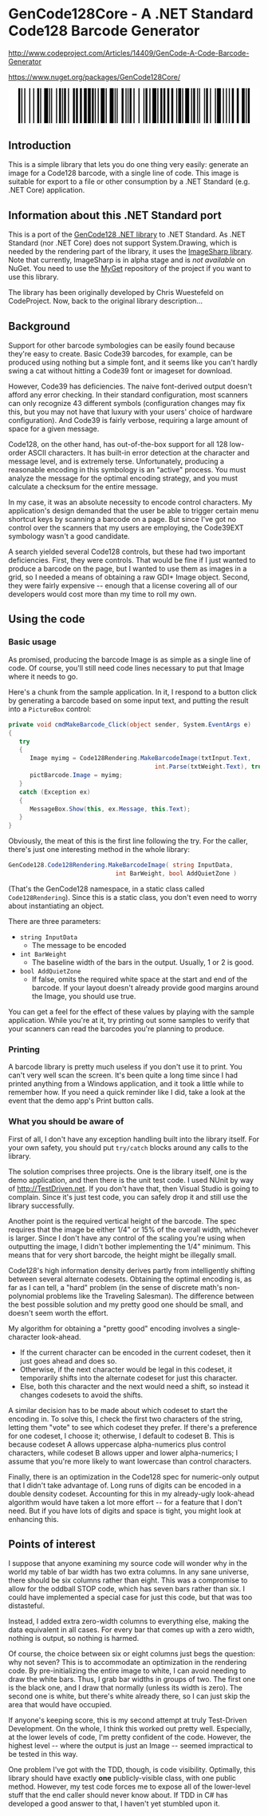 # GenCode128Core - A .NET Standard Code128 Barcode Generator

http://www.codeproject.com/Articles/14409/GenCode-A-Code-Barcode-Generator

https://www.nuget.org/packages/GenCode128Core/

![GenCode128Core - A .NET Standard Code128 Barcode Generator](Images/GenCode128.png)

## Introduction

This is a simple library that lets you do one thing very easily: generate an image for a Code128 barcode, with a single line of code. This image is suitable for export to a file or other consumption by a .NET Standard (e.g. .NET Core) application.

## Information about this .NET Standard port

This is a port of the [GenCode128 .NET library](https://github.com/SourceCodeBackup/GenCode128) to .NET Standard. As .NET Standard (nor .NET Core) does not support System.Drawing, which is needed by the rendering part of the library, it uses the [ImageSharp library](http://imagesharp.net/). Note that currently, ImageSharp is in alpha stage and is _not available_ on NuGet. You need to use the [MyGet](https://www.myget.org/gallery/imagesharp) repository of the project if you want to use this library.

The library has been originally developed by Chris Wuestefeld on CodeProject. Now, back to the original library description...

## Background

Support for other barcode symbologies can be easily found because they're easy to create. Basic Code39 barcodes, for example, can be produced using nothing but a simple font, and it seems like you can't hardly swing a cat without hitting a Code39 font or imageset for download.

However, Code39 has deficiencies. The naive font-derived output doesn't afford any error checking. In their standard configuration, most scanners can only recognize 43 different symbols (configuration changes may fix this, but you may not have that luxury with your users' choice of hardware configuration). And Code39 is fairly verbose, requiring a large amount of space for a given message.

Code128, on the other hand, has out-of-the-box support for all 128 low-order ASCII characters. It has built-in error detection at the character and message level, and is extremely terse. Unfortunately, producing a reasonable encoding in this symbology is an "active" process. You must analyze the message for the optimal encoding strategy, and you must calculate a checksum for the entire message.

In my case, it was an absolute necessity to encode control characters. My application's design demanded that the user be able to trigger certain menu shortcut keys by scanning a barcode on a page. But since I've got no control over the scanners that my users are employing, the Code39EXT symbology wasn't a good candidate.

A search yielded several Code128 controls, but these had two important deficiencies. First, they were controls. That would be fine if I just wanted to produce a barcode on the page, but I wanted to use them as images in a grid, so I needed a means of obtaining a raw GDI+ Image object. Second, they were fairly expensive -- enough that a license covering all of our developers would cost more than my time to roll my own.

## Using the code

### Basic usage

As promised, producing the barcode Image is as simple as a single line of code. Of course, you'll still need code lines necessary to put that Image where it needs to go.

Here's a chunk from the sample application. In it, I respond to a button click by generating a barcode based on some input text, and putting the result into a `PictureBox` control:

```cs
private void cmdMakeBarcode_Click(object sender, System.EventArgs e)
{
   try
   {
      Image myimg = Code128Rendering.MakeBarcodeImage(txtInput.Text, 
                                         int.Parse(txtWeight.Text), true);
      pictBarcode.Image = myimg;
   }
   catch (Exception ex)
   {
      MessageBox.Show(this, ex.Message, this.Text);
   }
}
```

Obviously, the meat of this is the first line following the try. For the caller, there's just one interesting method in the whole library:

```cs
GenCode128.Code128Rendering.MakeBarcodeImage( string InputData, 
                              int BarWeight, bool AddQuietZone )
```

(That's the GenCode128 namespace, in a static class called `Code128Rendering`). Since this is a static class, you don't even need to worry about instantiating an object.

There are three parameters:

* `string InputData`
  * The message to be encoded
* `int BarWeight`
  * The baseline width of the bars in the output. Usually, 1 or 2 is good.
* `bool AddQuietZone`
  * If false, omits the required white space at the start and end of the barcode. If your layout doesn't already provide good margins around the Image, you should use true.

You can get a feel for the effect of these values by playing with the sample application. While you're at it, try printing out some samples to verify that your scanners can read the barcodes you're planning to produce.

### Printing

A barcode library is pretty much useless if you don't use it to print. You can't very well scan the screen. It's been quite a long time since I had printed anything from a Windows application, and it took a little while to remember how. If you need a quick reminder like I did, take a look at the event that the demo app's Print button calls.

### What you should be aware of

First of all, I don't have any exception handling built into the library itself. For your own safety, you should put `try/catch` blocks around any calls to the library.

The solution comprises three projects. One is the library itself, one is the demo application, and then there is the unit test code. I used NUnit by way of http://TestDriven.net. If you don't have that, then Visual Studio is going to complain. Since it's just test code, you can safely drop it and still use the library successfully.

Another point is the required vertical height of the barcode. The spec requires that the image be either 1/4" or 15% of the overall width, whichever is larger. Since I don't have any control of the scaling you're using when outputting the image, I didn't bother implementing the 1/4" minimum. This means that for very short barcode, the height might be illegally small.

Code128's high information density derives partly from intelligently shifting between several alternate codesets. Obtaining the optimal encoding is, as far as I can tell, a "hard" problem (in the sense of discrete math's non-polynomial problems like the Traveling Salesman). The difference between the best possible solution and my pretty good one should be small, and doesn't seem worth the effort.

My algorithm for obtaining a "pretty good" encoding involves a single-character look-ahead.

* If the current character can be encoded in the current codeset, then it just goes ahead and does so.
* Otherwise, if the next character would be legal in this codeset, it temporarily shifts into the alternate codeset for just this character.
* Else, both this character and the next would need a shift, so instead it changes codesets to avoid the shifts.

A similar decision has to be made about which codeset to start the encoding in. To solve this, I check the first two characters of the string, letting them "vote" to see which codeset they prefer. If there's a preference for one codeset, I choose it; otherwise, I default to codeset B. This is because codeset A allows uppercase alpha-numerics plus control characters, while codeset B allows upper and lower alpha-numerics; I assume that you're more likely to want lowercase than control characters.

Finally, there is an optimization in the Code128 spec for numeric-only output that I didn't take advantage of. Long runs of digits can be encoded in a double density codeset. Accounting for this in my already-ugly look-ahead algorithm would have taken a lot more effort -- for a feature that I don't need. But if you have lots of digits and space is tight, you might look at enhancing this.

## Points of interest

I suppose that anyone examining my source code will wonder why in the world my table of bar width has two extra columns. In any sane universe, there should be six columns rather than eight. This was a compromise to allow for the oddball STOP code, which has seven bars rather than six. I could have implemented a special case for just this code, but that was too distasteful.

Instead, I added extra zero-width columns to everything else, making the data equivalent in all cases. For every bar that comes up with a zero width, nothing is output, so nothing is harmed.

Of course, the choice between six or eight columns just begs the question: why not seven? This is to accommodate an optimization in the rendering code. By pre-initializing the entire image to white, I can avoid needing to draw the white bars. Thus, I grab bar widths in groups of two. The first one is the black one, and I draw that normally (unless its width is zero). The second one is white, but there's white already there, so I can just skip the area that would have occupied.

If anyone's keeping score, this is my second attempt at truly Test-Driven Development. On the whole, I think this worked out pretty well. Especially, at the lower levels of code, I'm pretty confident of the code. However, the highest level -- where the output is just an Image -- seemed impractical to be tested in this way.

One problem I've got with the TDD, though, is code visibility. Optimally, this library should have exactly **one** publicly-visible class, with one public method. However, my test code forces me to expose all of the lower-level stuff that the end caller should never know about. If TDD in C# has developed a good answer to that, I haven't yet stumbled upon it.
